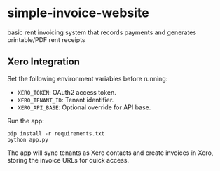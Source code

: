 # simple-invoice-website
basic rent invoicing system that records payments and generates printable/PDF rent receipts

## Xero Integration

Set the following environment variables before running:

- `XERO_TOKEN`: OAuth2 access token.
- `XERO_TENANT_ID`: Tenant identifier.
- `XERO_API_BASE`: Optional override for API base.

Run the app:

```
pip install -r requirements.txt
python app.py
```

The app will sync tenants as Xero contacts and create invoices in Xero, storing the invoice URLs for quick access.
